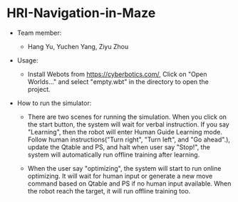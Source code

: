 # HRI-Navigation-in-Maze

- Team member: 
    - Hang Yu, Yuchen Yang, Ziyu Zhou

- Usage: 
    - Install Webots from https://cyberbotics.com/, Click on "Open Worlds..." and select "empty.wbt" in the directory to open the project.

- How to run the simulator:
    - There are two scenes for running the simulation. When you click on the start button, the system will wait for verbal instruction. If you say "Learning", then the robot will enter Human Guide Learning mode. Follow human instructions("Turn right", "Turn left", and "Go ahead".), update the Qtable and PS, and halt when user say "Stop!", the system will automatically run offline training after learning.

    - When the user say "optimizing", the system will start to run online optimizing. It will wait for human input or generate a new move command based on Qtable and PS if no human input available. When the robot reach the target, it will run offline training too.
